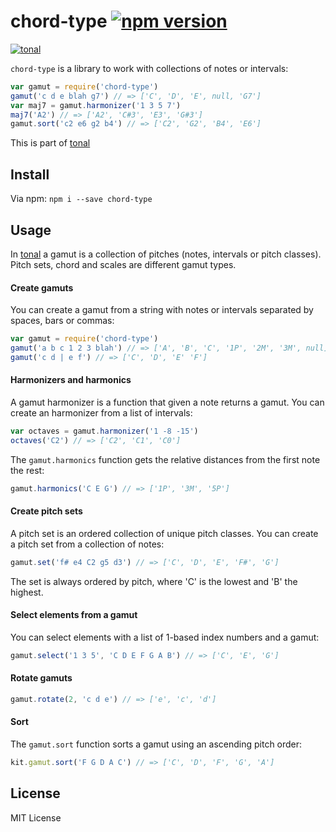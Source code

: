 # chord-type [![npm version](https://img.shields.io/npm/v/chord-type.svg)](https://www.npmjs.com/package/chord-type)

[![tonal](https://img.shields.io/badge/tonal-music--gamut-yellow.svg)](https://www.npmjs.com/package/tonal)

`chord-type` is a library to work with collections of notes or intervals:

```js
var gamut = require('chord-type')
gamut('c d e blah g7') // => ['C', 'D', 'E', null, 'G7']
var maj7 = gamut.harmonizer('1 3 5 7')
maj7('A2') // => ['A2', 'C#3', 'E3', 'G#3']
gamut.sort('c2 e6 g2 b4') // => ['C2', 'G2', 'B4', 'E6']
```

This is part of [tonal](https://www.npmjs.com/package/tonal)

## Install

Via npm: `npm i --save chord-type`

## Usage

In [tonal](https://www.npmjs.com/package/tonal) a gamut is a collection of pitches (notes, intervals or pitch classes). Pitch sets, chord and scales are different gamut types.

#### Create gamuts

You can create a gamut from a string with notes or intervals separated by spaces, bars or commas:

```js
var gamut = require('chord-type')
gamut('a b c 1 2 3 blah') // => ['A', 'B', 'C', '1P', '2M', '3M', null]
gamut('c d | e f') // => ['C', 'D', 'E' 'F']
```

#### Harmonizers and harmonics

A gamut harmonizer is a function that given a note returns a gamut. You can create an harmonizer from a list of intervals:

```js
var octaves = gamut.harmonizer('1 -8 -15')
octaves('C2') // => ['C2', 'C1', 'C0']
```

The `gamut.harmonics` function gets the relative distances from the first note the rest:

```js
gamut.harmonics('C E G') // => ['1P', '3M', '5P']
```

#### Create pitch sets

A pitch set is an ordered collection of unique pitch classes. You can create a pitch set from a collection of notes:

```js
gamut.set('f# e4 C2 g5 d3') // => ['C', 'D', 'E', 'F#', 'G']
```

The set is always ordered by pitch, where 'C' is the lowest and 'B' the highest.

#### Select elements from a gamut

You can select elements with a list of 1-based index numbers and a gamut:

```js
gamut.select('1 3 5', 'C D E F G A B') // => ['C', 'E', 'G']
```

#### Rotate gamuts

```js
gamut.rotate(2, 'c d e') // => ['e', 'c', 'd']
```

#### Sort

The `gamut.sort` function sorts a gamut using an ascending pitch order:

```js
kit.gamut.sort('F G D A C') // => ['C', 'D', 'F', 'G', 'A']
```

## License

MIT License
